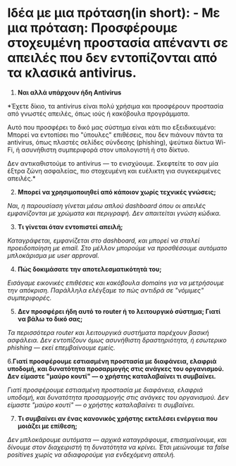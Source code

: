 # Ιδέα με μια πρόταση(in short): - Με μια πρόταση: Προσφέρουμε στοχευμένη προστασία απέναντι σε απειλές που δεν εντοπίζονται από τα κλασικά antivirus.

1. **Ναι αλλά υπάρχουν ήδη Antivirus**

*Έχετε δίκιο, τα antivirus είναι πολύ χρήσιμα και προσφέρουν προστασία από γνωστές απειλές, όπως ιούς ή κακόβουλα προγράμματα.

Αυτό που προσφέρει το δικό μας σύστημα είναι κάτι πιο εξειδικευμένο: Μπορεί να εντοπίσει πιο "ύπουλες" επιθέσεις, που δεν πιάνουν πάντα τα antivirus, όπως πλαστές σελίδες σύνδεσης (phishing), ψεύτικα δίκτυα Wi-Fi, ή ασυνήθιστη συμπεριφορά στον υπολογιστή ή στο δίκτυο.

Δεν αντικαθιστούμε το antivirus — το ενισχύουμε. Σκεφτείτε το σαν μία έξτρα ζώνη ασφαλείας, πιο στοχευμένη και ευέλικτη για συγκεκριμένες απειλές.*

2. **Μπορεί να χρησιμοποιηθεί από κάποιον χωρίς τεχνικές γνώσεις;**

*Ναι, η παρουσίαση γίνεται μέσω απλού dashboard όπου οι απειλές εμφανίζονται με χρώματα και περιγραφή. Δεν απαιτείται γνώση κώδικα.*

3. **Τι γίνεται όταν εντοπιστεί απειλή;**

*Καταγράφεται, εμφανίζεται στο dashboard, και μπορεί να σταλεί προειδοποίηση με email. Στο μέλλον μπορούμε να προσθέσουμε αυτόματο μπλοκάρισμα με user approval.*

4. **Πώς δοκιμάσατε την αποτελεσματικότητά του;**

*Εισάγαμε εικονικές επιθέσεις και κακόβουλα domains για να μετρήσουμε την απόκριση. Παράλληλα ελέγξαμε το πώς αντιδρά σε "νόμιμες" συμπεριφορές.*

5. **Δεν προσφέρει ήδη αυτό το router ή το λειτουργικό σύστημα; Γιατί να βάλω το δικό σας;**

*Τα περισσότερα router και λειτουργικά συστήματα παρέχουν βασική ασφάλεια. Δεν εντοπίζουν όμως ασυνήθιστη δραστηριότητα, ή εσωτερικο phishing — εκεί επεμβαίνουμε εμείς.*

6.**Γιατί προσφέρουμε εστιασμένη προστασία με διαφάνεια, ελαφριά υποδομή, και δυνατότητα προσαρμογής στις ανάγκες του οργανισμού. Δεν είμαστε "μαύρο κουτί" — ο χρήστης καταλαβαίνει τι συμβαίνει.**

*Γιατί προσφέρουμε εστιασμένη προστασία με διαφάνεια, ελαφριά υποδομή, και δυνατότητα προσαρμογής στις ανάγκες του οργανισμού. Δεν είμαστε "μαύρο κουτί" — ο χρήστης καταλαβαίνει τι συμβαίνει.*

7. **Τι συμβαίνει αν ένας κανονικός χρήστης εκτελέσει ενέργεια που μοιάζει με επίθεση;**

*Δεν μπλοκάρουμε αυτόματα — αρχικά καταγράφουμε, επισημαίνουμε, και δίνουμε στον διαχειριστή τη δυνατότητα να κρίνει. Έτσι μειώνουμε τα false positives χωρίς να αδιαφορούμε για ενδεχόμενη απειλή.*

